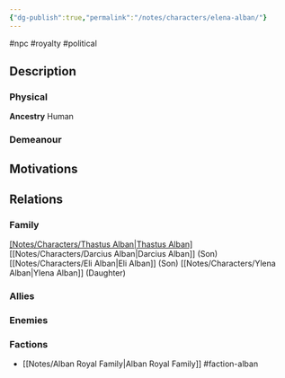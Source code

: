 ```yaml
---
{"dg-publish":true,"permalink":"/notes/characters/elena-alban/"}
---
```


#npc #royalty #political
## Description
### Physical
**Ancestry** Human


### Demeanour


## Motivations


## Relations
### Family
[[Notes/Characters/Thastus Alban\|Thastus Alban]](Husband)
[[Notes/Characters/Darcius Alban\|Darcius Alban]] (Son)
[[Notes/Characters/Eli Alban\|Eli Alban]] (Son)
[[Notes/Characters/Ylena Alban\|Ylena Alban]] (Daughter)
### Allies
### Enemies
### Factions
- [[Notes/Alban Royal Family\|Alban Royal Family]] #faction-alban

 
